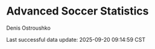 # Advanced Soccer Statistics
Denis Ostroushko

<!-- gfm -->

Last successful data update: 2025-09-20 09:14:59 CST
